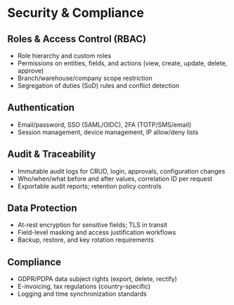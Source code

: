 # Security & Compliance

## Roles & Access Control (RBAC)
- Role hierarchy and custom roles
- Permissions on entities, fields, and actions (view, create, update, delete, approve)
- Branch/warehouse/company scope restriction
- Segregation of duties (SoD) rules and conflict detection

## Authentication
- Email/password, SSO (SAML/OIDC), 2FA (TOTP/SMS/email)
- Session management, device management, IP allow/deny lists

## Audit & Traceability
- Immutable audit logs for CRUD, login, approvals, configuration changes
- Who/when/what before and after values, correlation ID per request
- Exportable audit reports; retention policy controls

## Data Protection
- At-rest encryption for sensitive fields; TLS in transit
- Field-level masking and access justification workflows
- Backup, restore, and key rotation requirements

## Compliance
- GDPR/PDPA data subject rights (export, delete, rectify)
- E-invoicing, tax regulations (country-specific)
- Logging and time synchronization standards
